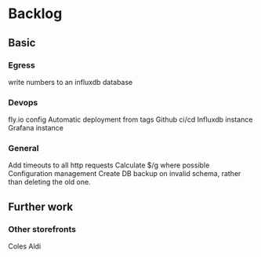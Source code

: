 # Backlog

## Basic

### Egress
write numbers to an influxdb database

### Devops
fly.io config
Automatic deployment from tags
Github ci/cd
Influxdb instance
Grafana instance

### General
Add timeouts to all http requests
Calculate $/g where possible
Configuration management
Create DB backup on invalid schema, rather than deleting the old one.

## Further work

### Other storefronts
Coles
Aldi
